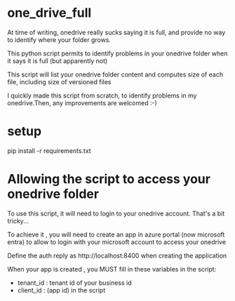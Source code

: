 # one_drive_full
At time of writing, onedrive really sucks saying it is full, and provide no way to identify where your folder grows.

This python script permits to identify problems in your onedrive folder when it says it is full (but apparently not)

This script will list your onedrive folder content and computes size of each file, including size of versioned files 


I quickly made this script from scratch, to identify problems in my onedrive.Then, any improvements are welcomed :-)


# setup
pip install -r requirements.txt


# Allowing the script to access your onedrive folder 
To use this script, it will need to login to your onedrive account. That's a bit tricky...


To achieve it , you will need to create an app in azure portal (now microsoft entra) to allow to login with your microsoft account 
to access your onedrive 

Define the auth reply   as http://localhost:8400 when creating the application

When your app is created , you MUST fill in these variables in the script:
* tenant_id : tenant id of your business id
* client_id : (app id) in the script 
